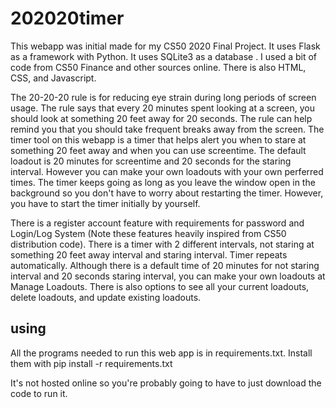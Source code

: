 # 202020timer

This webapp was initial made for my CS50 2020 Final Project. It uses Flask as a framework with Python. It uses SQLite3 as a database . I used a bit of code from CS50 Finance and other sources online. There is also HTML, CSS, and Javascript.

The 20-20-20 rule is for reducing eye strain during long periods of screen usage. The rule says that every 20 minutes spent looking at a screen, you should look at something 20 feet away for 20 seconds. The rule can help remind you that you should take frequent breaks away from the screen. The timer tool on this webapp is a timer that helps alert you when to stare at something 20 feet away and when you can use screentime. The default loadout is 20 minutes for screentime and 20 seconds for the staring interval. However you can make your own loadouts with your own perferred times. The timer keeps  going as long as you leave the window open in the background so you don't have  to worry about restarting the timer. However, you have to start the timer initially by yourself.

There is a register account feature with requirements for password and Login/Log System (Note these features heavily inspired from CS50 distribution code). There is a timer with 2 different intervals, not staring at something 20 feet away interval and staring interval. Timer repeats automatically. Although there is a default time of 20 minutes for not staring interval and 20 seconds staring interval, you can make your own loadouts at Manage Loadouts. There is also options to see all your current loadouts, delete loadouts, and update existing loadouts. 

## using

 All the programs needed to run this web app is in requirements.txt. Install them with    pip install -r requirements.txt
 
 It's not hosted online so you're probably going to have to just download the code to run it.
 
